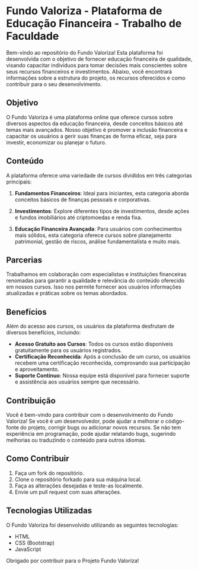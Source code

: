 # Fundo Valoriza - Plataforma de Educação Financeira - Trabalho de Faculdade 

Bem-vindo ao repositório do Fundo Valoriza! Esta plataforma foi desenvolvida com o objetivo de fornecer educação financeira de qualidade, visando capacitar indivíduos para tomar decisões mais conscientes sobre seus recursos financeiros e investimentos. Abaixo, você encontrará informações sobre a estrutura do projeto, os recursos oferecidos e como contribuir para o seu desenvolvimento.

## Objetivo

O Fundo Valoriza é uma plataforma online que oferece cursos sobre diversos aspectos da educação financeira, desde conceitos básicos até temas mais avançados. Nosso objetivo é promover a inclusão financeira e capacitar os usuários a gerir suas finanças de forma eficaz, seja para investir, economizar ou planejar o futuro.

## Conteúdo

A plataforma oferece uma variedade de cursos divididos em três categorias principais:

1. **Fundamentos Financeiros**: Ideal para iniciantes, esta categoria aborda conceitos básicos de finanças pessoais e corporativas.
   
2. **Investimentos**: Explore diferentes tipos de investimentos, desde ações e fundos imobiliários até criptomoedas e renda fixa.

3. **Educação Financeira Avançada**: Para usuários com conhecimentos mais sólidos, esta categoria oferece cursos sobre planejamento patrimonial, gestão de riscos, análise fundamentalista e muito mais.

## Parcerias

Trabalhamos em colaboração com especialistas e instituições financeiras renomadas para garantir a qualidade e relevância do conteúdo oferecido em nossos cursos. Isso nos permite fornecer aos usuários informações atualizadas e práticas sobre os temas abordados.

## Benefícios

Além do acesso aos cursos, os usuários da plataforma desfrutam de diversos benefícios, incluindo:

- **Acesso Gratuito aos Cursos**: Todos os cursos estão disponíveis gratuitamente para os usuários registrados.
- **Certificação Reconhecida**: Após a conclusão de um curso, os usuários recebem uma certificação reconhecida, comprovando sua participação e aproveitamento.
- **Suporte Contínuo**: Nossa equipe está disponível para fornecer suporte e assistência aos usuários sempre que necessário.

## Contribuição

Você é bem-vindo para contribuir com o desenvolvimento do Fundo Valoriza! Se você é um desenvolvedor, pode ajudar a melhorar o código-fonte do projeto, corrigir bugs ou adicionar novos recursos. Se não tem experiência em programação, pode ajudar relatando bugs, sugerindo melhorias ou traduzindo o conteúdo para outros idiomas.

## Como Contribuir

1. Faça um fork do repositório.
2. Clone o repositório forkado para sua máquina local.
3. Faça as alterações desejadas e teste-as localmente.
4. Envie um pull request com suas alterações.

## Tecnologias Utilizadas

O Fundo Valoriza foi desenvolvido utilizando as seguintes tecnologias:

- HTML
- CSS (Bootstrap)
- JavaScript 

Obrigado por contribuir para o Projeto Fundo Valoriza!

